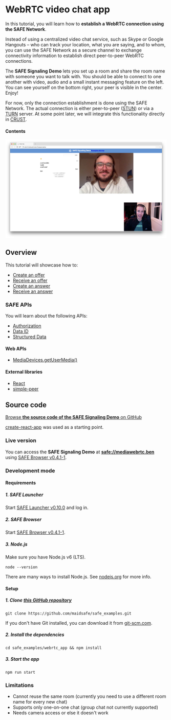 # WebRTC video chat app

In this tutorial, you will learn how to **establish a WebRTC connection using the SAFE Network**.

Instead of using a centralized video chat service, such as Skype or Google Hangouts – who can track your location, what you are saying, and to whom, you can use the SAFE Network as a secure channel to exchange connectivity information to establish direct peer-to-peer WebRTC connections.

The **SAFE Signaling Demo** lets you set up a room and share the room name with someone you want to talk with. You should be able to connect to one another with video, audio and a small instant messaging feature on the left. You can see yourself on the bottom right, your peer is visible in the center. Enjoy!

For now, only the connection establishment is done using the SAFE Network. The actual connection is either peer-to-peer ([STUN](https://en.wikipedia.org/wiki/STUN)) or via a [TURN](https://en.wikipedia.org/wiki/Traversal_Using_Relays_around_NAT) server. At some point later, we will integrate this functionality directly in [CRUST](https://github.com/maidsafe/crust).

#### Contents

<!-- toc -->

![Video chat app](img/video-chat-app.png)

## Overview

This tutorial will showcase how to:

- [Create an offer](create-an-offer.md)
- [Receive an offer](receive-an-offer.md)
- [Create an answer](create-an-answer.md)
- [Receive an answer](receive-an-answer.md)

### SAFE APIs

You will learn about the following APIs:

- [Authorization](https://api.safedev.org/auth/)
- [Data ID](https://api.safedev.org/low-level-api/data-id/)
- [Structured Data](https://api.safedev.org/low-level-api/structured-data/)

#### Web APIs

- [MediaDevices.getUserMedia()](https://developer.mozilla.org/en-US/docs/Web/API/MediaDevices/getUserMedia)

#### External libraries

- [React](https://facebook.github.io/react/)
- [simple-peer](https://github.com/feross/simple-peer)

## Source code

[Browse **the source code of the SAFE Signaling Demo** on GitHub](https://github.com/maidsafe/safe_examples/tree/master/webrtc_app)

[create-react-app](https://github.com/facebookincubator/create-react-app) was used as a starting point.

### Live version

You can access the **SAFE Signaling Demo** at **[safe://mediawebrtc.ben](safe://mediawebrtc.ben)** using [SAFE Browser v0.4.1-1](https://github.com/joshuef/beaker/releases/tag/v0.4.1-1).

### Development mode

#### Requirements

##### 1. SAFE Launcher

Start [SAFE Launcher v0.10.0](https://github.com/maidsafe/safe_launcher/releases/tag/0.10.0) and log in.

##### 2. SAFE Browser

Start [SAFE Browser v0.4.1-1](https://github.com/joshuef/beaker/releases/tag/v0.4.1-1).

##### 3. Node.js

Make sure you have Node.js v6 (LTS).

```
node --version
```

There are many ways to install Node.js. See [nodejs.org](https://nodejs.org/en/download/) for more info.

#### Setup

##### 1. Clone [this GitHub repository](https://github.com/maidsafe/safe_examples)

```
git clone https://github.com/maidsafe/safe_examples.git
```

If you don't have Git installed, you can download it from [git-scm.com](https://git-scm.com/downloads).

##### 2. Install the dependencies

```
cd safe_examples/webrtc_app && npm install
```

##### 3. Start the app

```
npm run start
```

### Limitations

- Cannot reuse the same room (currently you need to use a different room name for every new chat)
- Supports only one-on-one chat (group chat not currently supported)
- Needs camera access or else it doesn't work
